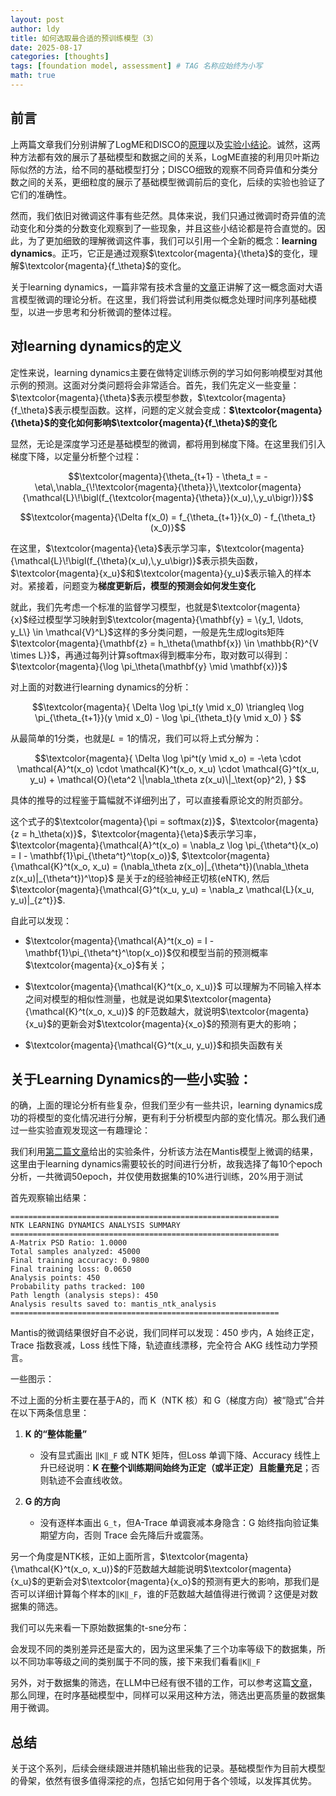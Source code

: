 ```yaml
---
layout: post
author: ldy
title: 如何选取最合适的预训练模型（3）
date: 2025-08-17
categories: [thoughts]
tags: [foundation model, assessment] # TAG 名称应始终为小写
math: true
---
```

## 前言
上两篇文章我们分别讲解了LogME和DISCO的[原理](https://blog.csdn.net/ldy_lzy/article/details/147569940?spm=1001.2014.3001.5501)以及[实验小结论](https://blog.csdn.net/ldy_lzy/article/details/149540947?spm=1001.2014.3001.5501)。诚然，这两种方法都有效的展示了基础模型和数据之间的关系，LogME直接的利用贝叶斯边际似然的方法，给不同的基础模型打分；DISCO细致的观察不同奇异值和分类分数之间的关系，更细粒度的展示了基础模型微调前后的变化，后续的实验也验证了它们的准确性。

然而，我们依旧对微调这件事有些茫然。具体来说，我们只通过微调时奇异值的流动变化和分类的分数变化观察到了一些现象，并且这些小结论都是符合直觉的。因此，为了更加细致的理解微调这件事，我们可以引用一个全新的概念：**learning dynamics**。正巧，它正是通过观察$\textcolor{magenta}{\theta}$的变化，理解$\textcolor{magenta}{f_\theta}$的变化。

关于learning dynamics，一篇非常有技术含量的[文章](https://arxiv.org/abs/2407.10490)正讲解了这一概念面对大语言模型微调的理论分析。在这里，我们将尝试利用类似概念处理时间序列基础模型，以进一步思考和分析微调的整体过程。

## 对learning dynamics的定义
定性来说，learning dynamics主要在做特定训练示例的学习如何影响模型对其他示例的预测。这面对分类问题将会非常适合。首先，我们先定义一些变量：$\textcolor{magenta}{\theta}$表示模型参数，$\textcolor{magenta}{f_\theta}$表示模型函数。这样，问题的定义就会变成：**$\textcolor{magenta}{\theta}$的变化如何影响$\textcolor{magenta}{f_\theta}$的变化**

显然，无论是深度学习还是基础模型的微调，都将用到梯度下降。在这里我们引入梯度下降，以定量分析整个过程：

$$\textcolor{magenta}{\theta_{t+1} - \theta_t = -\eta\,\nabla_{\!\textcolor{magenta}{\theta}}\,\textcolor{magenta}{\mathcal{L}\!\bigl(f_{\textcolor{magenta}{\theta}}(x_u),\,y_u\bigr)}}$$

$$\textcolor{magenta}{\Delta f(x_0) = f_{\theta_{t+1}}(x_0) - f_{\theta_t}(x_0)}$$

在这里，$\textcolor{magenta}{\eta}$表示学习率，$\textcolor{magenta}{\mathcal{L}\!\bigl(f_{\theta}(x_u),\,y_u\bigr)}$表示损失函数，$\textcolor{magenta}{x_u}$和$\textcolor{magenta}{y_u}$表示输入的样本对。紧接着，问题变为**梯度更新后，模型的预测会如何发生变化**

就此，我们先考虑一个标准的监督学习模型，也就是$\textcolor{magenta}{x}$经过模型学习映射到$\textcolor{magenta}{\mathbf{y} = \{y_1, \ldots, y_L\} \in \mathcal{V}^L}$这样的多分类问题，一般是先生成logits矩阵$\textcolor{magenta}{\mathbf{z} = h_\theta(\mathbf{x}) \in \mathbb{R}^{V \times L}}$，再通过每列计算softmax得到概率分布，取对数可以得到：$\textcolor{magenta}{\log \pi_\theta(\mathbf{y} \mid \mathbf{x})}$

对上面的对数进行learning dynamics的分析：

$$\textcolor{magenta}{
\Delta \log \pi_t(y \mid x_0) \triangleq \log \pi_{\theta_{t+1}}(y \mid x_0) - \log \pi_{\theta_t}(y \mid x_0)
}
$$

从最简单的1分类，也就是$L = 1$的情况，我们可以将上式分解为：

$$\textcolor{magenta}{
\Delta \log \pi^t(y \mid x_o) = -\eta \cdot \mathcal{A}^t(x_o) \cdot \mathcal{K}^t(x_o, x_u) \cdot \mathcal{G}^t(x_u, y_u) + \mathcal{O}(\eta^2 \|\nabla_\theta z(x_u)\|_\text{op}^2),
}
$$

具体的推导的过程鉴于篇幅就不详细列出了，可以直接看原论文的附页部分。

这个式子的$\textcolor{magenta}{\pi = softmax(z)}$，$\textcolor{magenta}{z = h_\theta(x)}$，$\textcolor{magenta}{\eta}$表示学习率，$\textcolor{magenta}{\mathcal{A}^t(x_o) = \nabla_z \log \pi_{\theta^t}(x_o) = I - \mathbf{1}\pi_{\theta^t}^\top(x_o)}$, $\textcolor{magenta}{\mathcal{K}^t(x_o, x_u) = (\nabla_\theta z(x_o)|_{\theta^t})(\nabla_\theta z(x_u)|_{\theta^t})^\top}$ 是关于z的经验神经正切核(eNTK), 然后 $\textcolor{magenta}{\mathcal{G}^t(x_u, y_u) = \nabla_z \mathcal{L}(x_u, y_u)|_{z^t}}$.

自此可以发现：
* $\textcolor{magenta}{\mathcal{A}^t(x_o)  = I - \mathbf{1}\pi_{\theta^t}^\top(x_o)}$仅和模型当前的预测概率$\textcolor{magenta}{x_o}$有关；

* $\textcolor{magenta}{\mathcal{K}^t(x_o, x_u)}$ 可以理解为不同输入样本之间对模型的相似性测量，也就是说如果$\textcolor{magenta}{\mathcal{K}^t(x_o, x_u)}$ 的F范数越大，就说明$\textcolor{magenta}{x_u}$的更新会对$\textcolor{magenta}{x_o}$的预测有更大的影响；

* $\textcolor{magenta}{\mathcal{G}^t(x_u, y_u)}$和损失函数有关

## 关于Learning Dynamics的一些小实验：
的确，上面的理论分析有些复杂，但我们至少有一些共识，learning dynamics成功的将模型的变化情况进行分解，更有利于分析模型内部的变化情况。那么我们通过一些实验直观发现这一有趣理论：

我们利用[第二篇文章](https://blog.csdn.net/ldy_lzy/article/details/149540947?spm=1001.2014.3001.5501)给出的实验条件，分析该方法在Mantis模型上微调的结果，这里由于learning dynamics需要较长的时间进行分析，故我选择了每10个epoch分析，一共微调50epoch，并仅使用数据集的10%进行训练，20%用于测试

首先观察输出结果：
```
============================================================
NTK LEARNING DYNAMICS ANALYSIS SUMMARY
============================================================
A-Matrix PSD Ratio: 1.0000
Total samples analyzed: 45000
Final training accuracy: 0.9800
Final training loss: 0.0650
Analysis points: 450
Probability paths tracked: 100
Path length (analysis steps): 450
Analysis results saved to: mantis_ntk_analysis
============================================================
```
Mantis的微调结果很好自不必说，我们同样可以发现：450 步内，A 始终正定，Trace 指数衰减，Loss 线性下降，轨迹直线漂移，完全符合 AKG 线性动力学预言。

一些图示：

不过上面的分析主要在基于A的，而 K（NTK 核）和 G（梯度方向）被“隐式”合并 在以下两条信息里：
1. **K 的“整体能量”**  
   - 没有显式画出 `‖K‖_F` 或 NTK 矩阵，但Loss 单调下降、Accuracy 线性上升已经说明：**K 在整个训练期间始终为正定（或半正定）且能量充足**；否则轨迹不会直线收敛。

2. **G 的方向**  
   - 没有逐样本画出 `G_t`，但A-Trace 单调衰减本身隐含：G 始终指向验证集期望方向，否则 Trace 会先降后升或震荡。

另一个角度是NTK核，正如上面所言，$\textcolor{magenta}{\mathcal{K}^t(x_o, x_u)}$的F范数越大越能说明$\textcolor{magenta}{x_u}$的更新会对$\textcolor{magenta}{x_o}$的预测有更大的影响，那我们是否可以详细计算每个样本的`‖K‖_F`，谁的F范数越大越值得进行微调？这便是对数据集的筛选。

我们可以先来看一下原始数据集的t-sne分布：

会发现不同的类别差异还是蛮大的，因为这里采集了三个功率等级下的数据集，所以不同功率等级之间的类别属于不同的簇，接下来我们看看`‖K‖_F`

另外，对于数据集的筛选，在LLM中已经有很不错的工作，可以参考这篇[文章](https://arxiv.org/pdf/2402.04333)，那么同理，在时序基础模型中，同样可以采用这种方法，筛选出更高质量的数据集用于微调。

## 总结
关于这个系列，后续会继续跟进并随机输出些我的记录。基础模型作为目前大模型的骨架，依然有很多值得深挖的点，包括它如何用于各个领域，以发挥其优势。